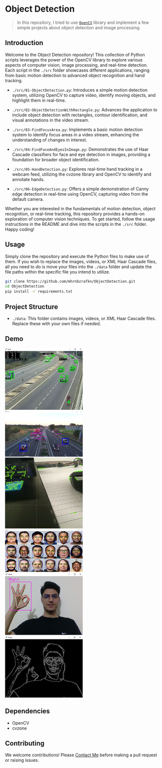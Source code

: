 # Object Detection
> In this repository, I tried to use [`OpenCV`](https://opencv.org/) library and implement a few simple projects about object detection and image processing.

## Introduction
Welcome to the Object Detection repository! This collection of Python scripts leverages the power of the OpenCV library to explore various aspects of computer vision, image processing, and real-time detection. Each script in the `./src` folder showcases different applications, ranging from basic motion detection to advanced object recognition and hand tracking.

- `./src/01-ObjectDetection.py`: Introduces a simple motion detection system, utilizing OpenCV to capture video, identify moving objects, and highlight them in real-time.

- `./src/02-ObjectDetectionWithRectangle.py`: Advances the application to include object detection with rectangles, contour identification, and visual annotations in the video stream.

- `./src/03-FindFocusArea.py`: Implements a basic motion detection system to identify focus areas in a video stream, enhancing the understanding of changes in interest.

- `./src/04-FindFaceAndEyesInImage.py`: Demonstrates the use of Haar Cascade classifiers for face and eye detection in images, providing a foundation for broader object identification.

- `./src/05-HandDetection.py`: Explores real-time hand tracking in a webcam feed, utilizing the cvzone library and OpenCV to identify and annotate hands.

- `./src/06-EdgeDetection.py`: Offers a simple demonstration of Canny edge detection in real-time using OpenCV, capturing video from the default camera.

Whether you are interested in the fundamentals of motion detection, object recognition, or real-time tracking, this repository provides a hands-on exploration of computer vision techniques. To get started, follow the usage instructions in the README and dive into the scripts in the `./src` folder. Happy coding!

## Usage
Simply clone the repository and execute the Python files to make use of them. If you wish to replace the images, videos, or XML Haar Cascade files, all you need to do is move your files into the `./data` folder and update the file paths within the specific file you intend to utilize.
```bash
git clone https://github.com/mhrnbzrafkn/ObjectDetection.git
cd ObjectDetection
pip install -r requirements.txt
```

## Project Structure
- `./data`: This folder contains images, videos, or XML Haar Cascade files. Replace these with your own files if needed.

## Demo
![Real-time motion detection using OpenCV: Capturing video, identifying, and highlighting moving objects.](./data/src-readme/Images/01-ObjectDetection.png "Real-time motion detection using OpenCV: Capturing video, identifying, and highlighting moving objects.")
![Alt Object detection with rectangles: OpenCV application identifying objects, drawing contours, and adding visual annotations.](./data/src-readme/Images/02-ObjectDetectionWithRectangle.png "Object detection with rectangles: OpenCV application identifying objects, drawing contours, and adding visual annotations.")
![Alt Focus area detection in video stream: OpenCV code identifying changes in interest and highlighting key regions.](./data/src-readme/Images/03-FindFocusArea.png "Focus area detection in video stream: OpenCV code identifying changes in interest and highlighting key regions.")
![Alt Face and eyes detection using Haar Cascade classifiers: OpenCV script identifying and outlining facial features in images.](./data/src-readme/Images/04-FindFaceAndEyesInImage.png "Face and eyes detection using Haar Cascade classifiers: OpenCV script identifying and outlining facial features in images.")
![Alt Real-time hand tracking in webcam feed: OpenCV and cvzone library detecting and annotating hands in motion.](./data/src-readme/Images/05-HandDetection.png "Real-time hand tracking in webcam feed: OpenCV and cvzone library detecting and annotating hands in motion.")
![Alt Real-time Canny edge detection using OpenCV: Capturing video from the default camera and highlighting edges.](./data/src-readme/Images/06-EdgeDetection.png "Real-time Canny edge detection using OpenCV: Capturing video from the default camera and highlighting edges.")

## Dependencies
- OpenCV
- cvzone

## Contributing
We welcome contributions! Please [Contact Me](https://www.linkedin.com/in/mehran-bazrafkan/) before making a pull request or raising issues.
